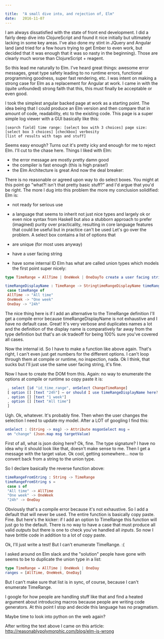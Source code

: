 ```yaml
---

title:	"A small dive into, and rejection of, Elm"
date:	2016-11-07
---
```


I am always dissatisfied with the state of front end development. I did a fairly deep dive into ClojureScript and found it nice initially but ultimately lacking in some key areas. I've also done my stint in JQuery and Angular land (and tried for a few hours trying to get Ember to even work, but decided that it was enough that it was so nasty in the beginning). Those are clearly much worse than ClojureScript + reagent.

So this lead me naturally to Elm. I've heard great things: awesome error messages, great type safety leading to no runtime errors, functional programming goodness, super fast rendering, etc. I was intent on making a strong case for Elm as a replacement for Angular at work. I came in with the (quite unfounded) strong faith that this, this must finally be acceptable or even good.

I took the simplest angular backed page at work as a starting point. The idea being that I could produce an Elm version and then compare that in amount of code, readability, etc to the existing code. This page is a super simple log viewer with a GUI basically like this:


```
[search field] time range: [select box with 3 choices] page size: [select box 3 choices] [checkbox] verbosity
[list of results with tags and stuff]
```

Seems easy enough? Turns out it's pretty icky and enough for me to reject Elm. I'll cut to the chase here. Things I liked with Elm:

* the error message are mostly pretty damn good
* the compiler is fast enough (this is high praise!)
* the Elm Architecture is great
And now the deal breaker:

There is no reasonable or agreed upon way to do select boxes. You might at this point go "what?! isn't that pretty basic stuff?" and I'd argue that you'd be right. The more I dug into this problem the more my conclusion solidified: Elm is:

* not ready for serious use
* a language that seems to inherit not just nice types and largely ok or even nice syntax from Haskell but also a stubborn approach to prefer (imagined) purity over practicality, resulting in core language features that could be useful but in practice can't be used
Let's go over the problem. A select box contains a list of options that

* are unique (for most uses anyway)
* have a user facing string
* have some internal ID
Elm has what are called union types which models the first point super nicely:

```elm
type TimeRange = AllTime | OneWeek | OneDayTo create a user facing string from that is also pretty nice:

timeRangeDisplayName : TimeRange -> StringtimeRangeDisplayName timeRange =  
 case timeRange of  
 AllTime -> "All time"  
 OneWeek -> "One week"  
 OneDay -> "24h"
```

The nice thing here is if I add an alternative to the TimeRange definition I'll get a compile error because timeRangeDisplayName is not exhaustive and I have no default case. Great! It's very verbose and duplicates names a lot and the definition of the display name is comparatively far away from the type definition but that's an ok tradeoff for being 100% sure you've covered all cases.

Now the internal id. So I have to make a function like above again. That's right, I can't even just get numbers for the different options. I can't loop through them at compile or runtime, no inspection, nada. Ok I think, that sucks but I'll just use the same user facing string, it's fine.

Now I have to create the DOM from this. Again: no way to enumerate the options at compile or runtime so copy paste it is:

```elm
 , select [id "id_time_range", onSelect ChangeTimeRange]  
 [ option [] [text "24h"] — or should I use timeRangeDisplayName here? It's even worse!  
 , option [] [text "1 week"]  
 , option [] [text "All time"]  
 ]
```

Ugh. Ok, whatever. It's probably fine. Then when the user changes the selection I need to update my model. After a LOT of googling I find this:

```elm
onSelect : (String -> msg) -> Attribute msgonSelect msg =  
 on "change" (Json.map msg targetValue)
```

First of all, what is json doing here? Ok, fine. The type signature? I have no idea why it should look like that, doesn't make sense to me. Then I get a message with the target value. Ok cool, getting somewhere… now to convert back from a string to the union type.

So I declare basically the reverse function above:

```elm
timeRangeFromString : String -> TimeRange  
timeRangeFromString s =  
 case s of  
 "All time" -> AllTime  
 "One week" -> OneWeek  
 "24h" -> OneDay
```

Obviously that's a compile error because it's not exhaustive. So I add a default that will never be used. The entire function is basically copy paste. Fine. But here's the kicker: if I add an option to TimeRange this function will just go to the default. There is no way to have a case that must produce all valid _outputs_ but there is one to check you've handled all _inputs_. So now I have brittle code in addition to a lot of copy paste.

Ok, I'll just write a test! But I can't enumerate TimeRange. :(

I asked around on Elm slack and the "solution" people have gone with seems to be to duplicate the union type in a list:

```elm
type TimeRange = AllTime | OneWeek | OneDay  
ranges = [AllTime, OneWeek, OneDay]
```

But I can't make sure that list is in sync, of course, because I can't enumerate TimeRange.

I google for how people are handling stuff like that and find a heated argument about introducing macros because people are writing code generators. At this point I stop and decide this language has no pragmatism.

Maybe time to look into python on the web again?

After writing the text above I came on this article: <http://reasonablypolymorphic.com/blog/elm-is-wrong>
